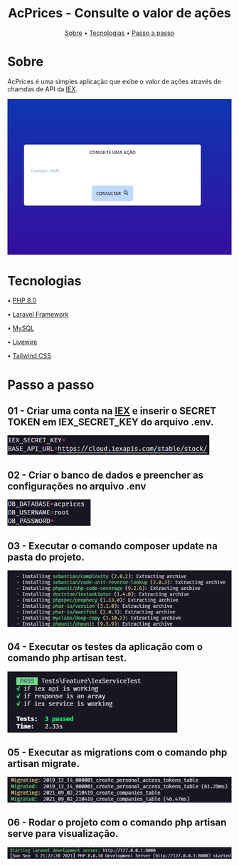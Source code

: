 <h1 align="center"> AcPrices - Consulte o valor de ações </h1>

<p align="center">
<a href="#sobre">Sobre</a> •
<a href="#tecnologias">Tecnologias</a> •
<a href="#passo-a-passo">Passo a passo</a> 
</p>

# Sobre
<p>AcPrices é uma simples aplicação que exibe o valor de ações através de chamdas de API da <a href="https://iexcloud.io/docs/api/" target="_blank">IEX</a>.</p>

<img src="./github/acprices.gif">


# Tecnologias
• <a href="https://www.php.net/" target="_blank">PHP 8.0</a> 

• <a href="https://laravel.com/" target="_blank">Laravel Framework</a>

• <a href="https://www.mysql.com/" target="_blank">MySQL</a>

• <a href="https://laravel-livewire.com/" target="_blank">Livewire</a>

• <a href="https://tailwindcss.com/" target="_blank">Tailwind CSS</a>

# Passo a passo

## 01 - Criar uma conta na <a href="https://iexcloud.io/docs/api/">IEX</a> e inserir o SECRET TOKEN em IEX_SECRET_KEY do arquivo .env.
<img src="./github/env-iex-key.png">

## 02 - Criar o banco de dados e preencher as configurações no arquivo .env
<img src="./github/env-db.png">

## 03 - Executar o comando **composer update** na pasta do projeto.
<img src="./github/composer-update.png">

## 04 - Executar os testes da aplicação com o comando **php artisan test**.
<img src="./github/tests.png">

## 05 - Executar as migrations com o comando **php artisan migrate**.
<img src="./github/migrations.png">

## 06 - Rodar o projeto com o comando **php artisan serve** para visualização.

<img src="./github/artisan-serve.png">
